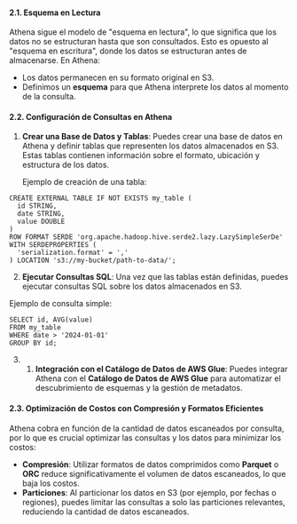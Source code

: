 #### 2.1. **Esquema en Lectura**

Athena sigue el modelo de "esquema en lectura", lo que significa que los datos no se estructuran hasta que son consultados. Esto es opuesto al "esquema en escritura", donde los datos se estructuran antes de almacenarse. En Athena:

- Los datos permanecen en su formato original en S3.
- Definimos un **esquema** para que Athena interprete los datos al momento de la consulta.

#### 2.2. **Configuración de Consultas en Athena**

1. **Crear una Base de Datos y Tablas**: Puedes crear una base de datos en Athena y definir tablas que representen los datos almacenados en S3. Estas tablas contienen información sobre el formato, ubicación y estructura de los datos.
    
    Ejemplo de creación de una tabla:

```
CREATE EXTERNAL TABLE IF NOT EXISTS my_table (
  id STRING,
  date STRING,
  value DOUBLE
)
ROW FORMAT SERDE 'org.apache.hadoop.hive.serde2.lazy.LazySimpleSerDe'
WITH SERDEPROPERTIES (
  'serialization.format' = ','
) LOCATION 's3://my-bucket/path-to-data/';
```

2. **Ejecutar Consultas SQL**: Una vez que las tablas están definidas, puedes ejecutar consultas SQL sobre los datos almacenados en S3.

Ejemplo de consulta simple:

```
SELECT id, AVG(value)
FROM my_table
WHERE date > '2024-01-01'
GROUP BY id;
```

3. 1. **Integración con el Catálogo de Datos de AWS Glue**: Puedes integrar Athena con el **Catálogo de Datos de AWS Glue** para automatizar el descubrimiento de esquemas y la gestión de metadatos.
    

#### 2.3. **Optimización de Costos con Compresión y Formatos Eficientes**

Athena cobra en función de la cantidad de datos escaneados por consulta, por lo que es crucial optimizar las consultas y los datos para minimizar los costos:

- **Compresión**: Utilizar formatos de datos comprimidos como **Parquet** o **ORC** reduce significativamente el volumen de datos escaneados, lo que baja los costos.
- **Particiones**: Al particionar los datos en S3 (por ejemplo, por fechas o regiones), puedes limitar las consultas a solo las particiones relevantes, reduciendo la cantidad de datos escaneados.
